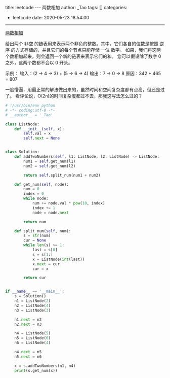 title: leetcode --- 两数相加
author: _Tao
tags: []
categories:
  - leetcode
date: 2020-05-23 18:54:00
---
[两数相加](https://leetcode-cn.com/problems/add-two-numbers/)

给出两个 非空 的链表用来表示两个非负的整数。其中，它们各自的位数是按照 逆序 的方式存储的，并且它们的每个节点只能存储 一位 数字。
如果，我们将这两个数相加起来，则会返回一个新的链表来表示它们的和。
您可以假设除了数字 0 之外，这两个数都不会以 0 开头。

示例：
输入：(2 -> 4 -> 3) + (5 -> 6 -> 4)
输出：7 -> 0 -> 8
原因：342 + 465 = 807

<!-- more -->


一脸懵逼，用最正常的解法做出来的，虽然时间和空间复杂度都有点高，但还是过了。
看评论说，O(2n)的时间复杂度都过不去，那我这写法怎么过的？

```python
# !/usr/bin/env python
# -*- coding:utf-8 -*-
# __author__ = '_Tao'

class ListNode:
    def __init__(self, x):
        self.val = x
        self.next = None


class Solution:
    def addTwoNumbers(self, l1: ListNode, l2: ListNode) -> ListNode:
        num1 = self.get_num(l1)
        num2 = self.get_num(l2)

        return self.split_num(num1 + num2)

    def get_num(self, node):
        num = 0
        index = 0
        while node:
            num += node.val * pow(10, index)
            index += 1
            node = node.next

        return num

    def split_num(self, num):
        s = str(num)
        cur = None
        while len(s) >= 1:
            last = s[0]
            s = s[1:]
            x = ListNode(int(last))
            x.next = cur
            cur = x

        return cur


if __name__ == '__main__':
    s = Solution()
    n1 = ListNode(2)
    n2 = ListNode(4)
    n3 = ListNode(3)

    n1.next = n2
    n2.next = n3

    n4 = ListNode(5)
    n5 = ListNode(6)
    n6 = ListNode(4)

    n4.next = n5
    n5.next = n6

    x = s.addTwoNumbers(n1, n4)
    print(s.get_num(x))

```